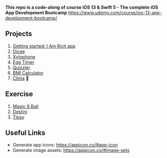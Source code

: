 **This repo is a code-along of course iOS 13 & Swift 5 - The complete iOS App Development Bootcamp**
https://www.udemy.com/course/ios-13-app-development-bootcamp/

## Projects

1. [Getting started: I Am Rich app](https://github.com/LenkaHao/ios-app-bootcamp/tree/master/I%20Am%20Rich)
2. [Dicee](https://github.com/LenkaHao/ios-app-bootcamp/tree/master/Dicee-iOS13)
3. [Xylophone](https://github.com/LenkaHao/ios-app-bootcamp/tree/master/Xylophone-iOS13)
4. [Egg Timer](https://github.com/LenkaHao/ios-app-bootcamp/tree/master/EggTimer-iOS13)
5. [Quizzler](https://github.com/LenkaHao/ios-app-bootcamp/tree/master/Quizzler-iOS13)
6. [BMI Calculator](https://github.com/LenkaHao/ios-app-bootcamp/tree/master/BMI-Calculator-iOS13)
7. [Clima](https://github.com/LenkaHao/ios-app-bootcamp/tree/master/Clima-iOS13) :star2:


## Exercise

1. [Magic 8 Ball](https://github.com/LenkaHao/ios-app-bootcamp/tree/master/Magic-8-Ball-iOS13)
2. [Destini](https://github.com/LenkaHao/ios-app-bootcamp/tree/master/Destini-iOS13)
3. [Tipsy](https://github.com/LenkaHao/ios-app-bootcamp/tree/master/Tipsy-iOS13/Tipsy)


## Useful Links

- Generate app icons: https://appicon.co/#app-icon
- Generate image assets: https://appicon.co/#image-sets